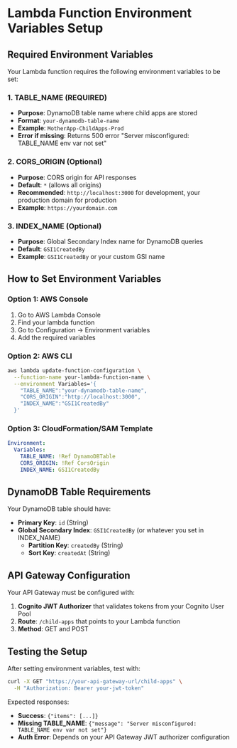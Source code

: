# Lambda Function Environment Variables Setup

## Required Environment Variables

Your Lambda function requires the following environment variables to be set:

### 1. TABLE_NAME (REQUIRED)
- **Purpose**: DynamoDB table name where child apps are stored
- **Format**: `your-dynamodb-table-name`
- **Example**: `MotherApp-ChildApps-Prod`
- **Error if missing**: Returns 500 error "Server misconfigured: TABLE_NAME env var not set"

### 2. CORS_ORIGIN (Optional)
- **Purpose**: CORS origin for API responses
- **Default**: `*` (allows all origins)
- **Recommended**: `http://localhost:3000` for development, your production domain for production
- **Example**: `https://yourdomain.com`

### 3. INDEX_NAME (Optional)
- **Purpose**: Global Secondary Index name for DynamoDB queries
- **Default**: `GSI1CreatedBy`
- **Example**: `GSI1CreatedBy` or your custom GSI name

## How to Set Environment Variables

### Option 1: AWS Console
1. Go to AWS Lambda Console
2. Find your lambda function
3. Go to Configuration → Environment variables
4. Add the required variables

### Option 2: AWS CLI
```bash
aws lambda update-function-configuration \
  --function-name your-lambda-function-name \
  --environment Variables='{
    "TABLE_NAME":"your-dynamodb-table-name",
    "CORS_ORIGIN":"http://localhost:3000",
    "INDEX_NAME":"GSI1CreatedBy"
  }'
```

### Option 3: CloudFormation/SAM Template
```yaml
Environment:
  Variables:
    TABLE_NAME: !Ref DynamoDBTable
    CORS_ORIGIN: !Ref CorsOrigin
    INDEX_NAME: GSI1CreatedBy
```

## DynamoDB Table Requirements

Your DynamoDB table should have:
- **Primary Key**: `id` (String)
- **Global Secondary Index**: `GSI1CreatedBy` (or whatever you set in INDEX_NAME)
  - **Partition Key**: `createdBy` (String)
  - **Sort Key**: `createdAt` (String)

## API Gateway Configuration

Your API Gateway must be configured with:
1. **Cognito JWT Authorizer** that validates tokens from your Cognito User Pool
2. **Route**: `/child-apps` that points to your Lambda function
3. **Method**: GET and POST

## Testing the Setup

After setting environment variables, test with:
```bash
curl -X GET "https://your-api-gateway-url/child-apps" \
  -H "Authorization: Bearer your-jwt-token"
```

Expected responses:
- **Success**: `{"items": [...]}`
- **Missing TABLE_NAME**: `{"message": "Server misconfigured: TABLE_NAME env var not set"}`
- **Auth Error**: Depends on your API Gateway JWT authorizer configuration




